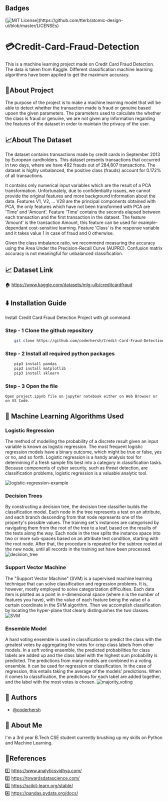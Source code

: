 
## Badges


[![MIT License](https://img.shields.io/apm/l/atomic-design-ui.svg?)](https://github.com/tterb/atomic-design-ui/blob/master/LICENSEs)


# 💳Credit-Card-Fraud-Detection
This is a machine learning project made on Credit Card Fraud Detection. The data is taken from Kaggle. Different classification machine learning algorithms have been applied to get the maximum accuracy.






## 🚧About Project
The purpose of the project is to make a machine learning model that will be able to detect whether the transaction made is fraud or genuine based upoen the given parameters.
The parameters used to calculate the whether the class is fraud or genuine, we are not given any information regarding the features of the dataset in order to maintain the privacy of the user.

## 📈About The Dataset
The dataset contains transactions made by credit cards in September 2013 by European cardholders.
This dataset presents transactions that occurred in two days, where we have 492 frauds out of 284,807 transactions. The dataset is highly unbalanced, the positive class (frauds) account for 0.172% of all transactions.

It contains only numerical input variables which are the result of a PCA transformation. Unfortunately, due to confidentiality issues, we cannot provide the original features and more background information about the data. Features V1, V2, … V28 are the principal components obtained with PCA, the only features which have not been transformed with PCA are 'Time' and 'Amount'. Feature 'Time' contains the seconds elapsed between each transaction and the first transaction in the dataset. The feature 'Amount' is the transaction Amount, this feature can be used for example-dependant cost-sensitive learning. Feature 'Class' is the response variable and it takes value 1 in case of fraud and 0 otherwise.

Given the class imbalance ratio, we recommend measuring the accuracy using the Area Under the Precision-Recall Curve (AUPRC). Confusion matrix accuracy is not meaningful for unbalanced classification.

## 📈 Dataset Link
🏠 https://www.kaggle.com/datasets/mlg-ulb/creditcardfraud
## ⬇️ Installation Guide

Install Credit Card Fraud Detection Project with git command

### Step - 1 Clone the github repository
```bash
    git clone https://github.com/coderhersh/Credit-Card-Fraud-Detection.git
```
### Step - 2 Install all required python packages
``` bash
    pip3 install pandas
    pip3 install matplotlib
    pip3 install sklearn
```

### Step - 3 Open the file
    Open project.ipynb file on jupyter notebook either on Web Browser or on VS Code.
## 🤖 Machine Learning Algorithms Used

### Logistic Regression
The method of modelling the probability of a discrete result given an input variable is known as logistic regression. The most frequent logistic regression models have a binary outcome, which might be true or false, yes or no, and so forth.
Logistic regression is a handy analysis tool for determining if a fresh sample fits best into a category in classification tasks. Because components of cyber security, such as threat detection, are classification problems, logistic regression is a valuable analytic tool.

![logistic-regression-example](https://user-images.githubusercontent.com/56130865/163219252-a8caf755-3eb7-47d4-be12-3767d75ebe12.jpg)

### Decision Trees
By constructing a decision tree, the decision tree 
classifier builds the classification model. Each node 
in the tree represents a test on an attribute, and each
 branch descending from that node represents one of the
  property's possible values. The training set's instances
 are categorised by navigating them from the root of the tree
  to a leaf, based on the results of the tests along the way.
   Each node in the tree splits the instance space into two or
more sub-spaces based on an attribute test condition, starting 
with the root node. After that, the procedure is repeated for 
the subtree rooted at the new node, until all records in the
 training set have been processed.
![decision_tree](https://user-images.githubusercontent.com/56130865/163225206-d36d03fa-4cb6-413b-b706-de39bec8cb0a.png)

### Support Vector Machine

The "Support Vector Machine" (SVM) is a supervised machine learning technique that can solve classification and regression problems. It is, however, mostly employed to solve categorization difficulties. Each data item is plotted as a point in n-dimensional space (where n is the number of features you have), with the value of each feature being the value of a certain coordinate in the SVM algorithm. Then we accomplish classification by locating the hyper-plane that clearly distinguishes the two classes.
![SVM](https://user-images.githubusercontent.com/56130865/163222622-27106d44-f14f-478a-9660-24a281fcb302.png)

### Ensemble Model
A hard voting ensemble is used in classification to predict the class with the greatest votes by aggregating the votes for crisp class labels from other models. In a soft voting ensemble, the predicted probabilities for class labels are added up and the class label with the highest sum probability is predicted.
The predictions from many models are combined in a voting ensemble. It can be used for regression or classification. In the case of regression, this entails taking the average of the models' predictions. When it comes to classification, the predictions for each label are added together, and the label with the most votes is chosen.
![majority_voting](https://user-images.githubusercontent.com/56130865/163222690-f0804689-01f3-4d34-9bf1-e456cf50068a.png)

## 📓 Authors

- [@coderhersh](https://github.com/coderhersh)


## 🚀 About Me
I'm a 3rd year B.Tech CSE student currently brushing up my skills on Python and Machine Learning.

## 🌟References
1️⃣ https://www.analyticsvidhya.com/ <br/>
2️⃣ https://towardsdatascience.com/ <br/>
3️⃣ https://scikit-learn.org/stable/ <br/>
4️⃣ https://pandas.pydata.org/docs/
